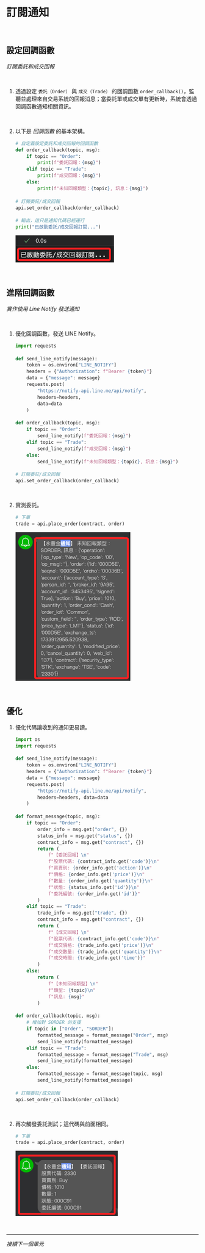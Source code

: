 # 訂閱通知

<br>

## 設定回調函數

_訂閱委託和成交回報_

<br>

1. 透過設定 `委託（Order）` 與 `成交（Trade）` 的回調函數 `order_callback()`，監聽並處理來自交易系統的回報消息；當委託單或成交單有更新時，系統會透過回調函數通知相關資訊。

<br>

2. 以下是 _回調函數_ 的基本架構。

    ```python
    # 自定義設定委託和成交回報的回調函數
    def order_callback(topic, msg):
        if topic == "Order":
            print(f"委託回報：{msg}")
        elif topic == "Trade":
            print(f"成交回報：{msg}")
        else:
            print(f"未知回報類型：{topic}, 訊息：{msg}")

    # 訂閱委託/成交回報
    api.set_order_callback(order_callback)

    # 輸出，這只是通知代碼已經運行
    print("已啟動委託/成交回報訂閱...")
    ```

    ![](images/img_35.png)

<br>

## 進階回調函數

_實作使用 Line Notify 發送通知_

<br>

1. 優化回調函數，發送 LINE Notify。

    ```python
    import requests

    def send_line_notify(message):
        token = os.environ["LINE_NOTIFY"]
        headers = {"Authorization": f"Bearer {token}"}
        data = {"message": message}
        requests.post(
            "https://notify-api.line.me/api/notify", 
            headers=headers, 
            data=data
        )

    def order_callback(topic, msg):
        if topic == "Order":
            send_line_notify(f"委託回報：{msg}")
        elif topic == "Trade":
            send_line_notify(f"成交回報：{msg}")
        else:
            send_line_notify(f"未知回報類型：{topic}, 訊息：{msg}")
    
    # 訂閱委託/成交回報
    api.set_order_callback(order_callback)
    ```

<br>

2. 實測委託。

    ```python
    # 下單
    trade = api.place_order(contract, order)
    ```

    ![](images/img_17.png)

<br>

## 優化

1. 優化代碼讓收到的通知更易讀。

    ```python
    import os
    import requests

    def send_line_notify(message):
        token = os.environ["LINE_NOTIFY"]
        headers = {"Authorization": f"Bearer {token}"}
        data = {"message": message}
        requests.post(
            "https://notify-api.line.me/api/notify", 
            headers=headers, data=data
        )

    def format_message(topic, msg):
        if topic == "Order":
            order_info = msg.get("order", {})
            status_info = msg.get("status", {})
            contract_info = msg.get("contract", {})
            return (
                f"【委託回報】\n"
                f"股票代碼: {contract_info.get('code')}\n"
                f"買賣別: {order_info.get('action')}\n"
                f"價格: {order_info.get('price')}\n"
                f"數量: {order_info.get('quantity')}\n"
                f"狀態: {status_info.get('id')}\n"
                f"委託編號: {order_info.get('id')}"
            )
        elif topic == "Trade":
            trade_info = msg.get("trade", {})
            contract_info = msg.get("contract", {})
            return (
                f"【成交回報】\n"
                f"股票代碼: {contract_info.get('code')}\n"
                f"成交價格: {trade_info.get('price')}\n"
                f"成交數量: {trade_info.get('quantity')}\n"
                f"成交時間: {trade_info.get('time')}"
            )
        else:
            return (
                f"【未知回報類型】\n"
                f"類型: {topic}\n"
                f"訊息: {msg}"
            )

    def order_callback(topic, msg):
        # 增加對 SORDER 的支援
        if topic in ["Order", "SORDER"]:
            formatted_message = format_message("Order", msg)
            send_line_notify(formatted_message)
        elif topic == "Trade":
            formatted_message = format_message("Trade", msg)
            send_line_notify(formatted_message)
        else:
            formatted_message = format_message(topic, msg)
            send_line_notify(formatted_message)

    # 訂閱委託/成交回報
    api.set_order_callback(order_callback)
    ```

<br>

2. 再次觸發委託測試；這代碼與前面相同。

    ```python
    # 下單
    trade = api.place_order(contract, order)
    ```

    ![](images/img_36.png)

<br>

___

_接續下一個單元_